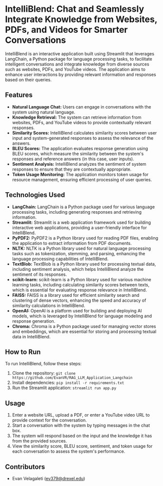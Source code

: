 # IntelliBlend: Chat and Seamlessly Integrate Knowledge from Websites, PDFs, and Videos for Smarter Conversations

IntelliBlend is an interactive application built using Streamlit that leverages LangChain, a Python package for language processing tasks, to facilitate intelligent conversations and integrate knowledge from diverse sources such as websites, PDFs, and YouTube videos. The application aims to enhance user interactions by providing relevant information and responses based on their queries.

## Features

- **Natural Language Chat:** Users can engage in conversations with the system using natural language.
- **Knowledge Retrieval:** The system can retrieve information from websites, PDFs, and YouTube videos to provide contextually relevant responses.
- **Similarity Scores:** IntelliBlend calculates similarity scores between user input and system-generated responses to assess the relevance of the answers.
- **BLEU Scores:** The application evaluates response generation using BLEU scores, which measure the similarity between the system's responses and reference answers (in this case, user inputs).
- **Sentiment Analysis:** IntelliBlend analyzes the sentiment of system responses to ensure that they are contextually appropriate.
- **Token Usage Monitoring:** The application monitors token usage for resource management, ensuring efficient processing of user queries.

## Technologies Used

- **LangChain:** LangChain is a Python package used for various language processing tasks, including generating responses and retrieving information.
- **Streamlit:** Streamlit is a web application framework used for building interactive web applications, providing a user-friendly interface for IntelliBlend.
- **PyPDF2:** PyPDF2 is a Python library used for reading PDF files, enabling the application to extract information from PDF documents.
- **NLTK:** NLTK is a Python library used for natural language processing tasks such as tokenization, stemming, and parsing, enhancing the language processing capabilities of IntelliBlend.
- **TextBlob:** TextBlob is a Python library used for processing textual data, including sentiment analysis, which helps IntelliBlend analyze the sentiment of its responses.
- **scikit-learn:** scikit-learn is a Python library used for various machine learning tasks, including calculating similarity scores between texts, which is essential for evaluating response relevance in IntelliBlend.
- **FAISS:** FAISS is a library used for efficient similarity search and clustering of dense vectors, enhancing the speed and accuracy of similarity calculations in IntelliBlend.
- **OpenAI:** OpenAI is a platform used for building and deploying AI models, which is leveraged by IntelliBlend for language modeling and response generation.
- **Chroma:** Chroma is a Python package used for managing vector stores and embeddings, which are essential for storing and processing textual data in IntelliBlend.

## How to Run

To run IntelliBlend, follow these steps:

1. Clone the repository: `git clone https://github.com/EvanVR/RAG_LLM_Application_Langchain`
2. Install dependencies: `pip install -r requirements.txt`
3. Run the Streamlit application: `streamlit run app.py`

## Usage

1. Enter a website URL, upload a PDF, or enter a YouTube video URL to provide context for the conversation.
2. Start a conversation with the system by typing messages in the chat box.
3. The system will respond based on the input and the knowledge it has from the provided sources.
4. View the similarity score, BLEU score, sentiment, and token usage for each conversation to assess the system's performance.

## Contributors

- Evan Velagaleti (ev379@drexel.edu)
